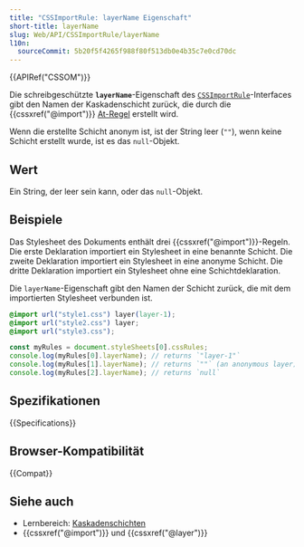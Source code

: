 ```yaml
---
title: "CSSImportRule: layerName Eigenschaft"
short-title: layerName
slug: Web/API/CSSImportRule/layerName
l10n:
  sourceCommit: 5b20f5f4265f988f80f513db0e4b35c7e0cd70dc
---
```


{{APIRef("CSSOM")}}

Die schreibgeschützte **`layerName`**-Eigenschaft des [`CSSImportRule`](/de/docs/Web/API/CSSImportRule)-Interfaces gibt den Namen der Kaskadenschicht zurück, die durch die {{cssxref("@import")}} [At-Regel](/de/docs/Web/CSS/At-rule) erstellt wird.

Wenn die erstellte Schicht anonym ist, ist der String leer (`""`), wenn keine Schicht erstellt wurde, ist es das `null`-Objekt.

## Wert

Ein String, der leer sein kann, oder das `null`-Objekt.

## Beispiele

Das Stylesheet des Dokuments enthält drei {{cssxref("@import")}}-Regeln. Die erste Deklaration importiert ein Stylesheet in eine benannte Schicht. Die zweite Deklaration importiert ein Stylesheet in eine anonyme Schicht. Die dritte Deklaration importiert ein Stylesheet ohne eine Schichtdeklaration.

Die `layerName`-Eigenschaft gibt den Namen der Schicht zurück, die mit dem importierten Stylesheet verbunden ist.

```css
@import url("style1.css") layer(layer-1);
@import url("style2.css") layer;
@import url("style3.css");
```

```js
const myRules = document.styleSheets[0].cssRules;
console.log(myRules[0].layerName); // returns `"layer-1"`
console.log(myRules[1].layerName); // returns `""` (an anonymous layer)
console.log(myRules[2].layerName); // returns `null`
```

## Spezifikationen

{{Specifications}}

## Browser-Kompatibilität

{{Compat}}

## Siehe auch

- Lernbereich: [Kaskadenschichten](/de/docs/Learn_web_development/Core/Styling_basics/Cascade_layers)
- {{cssxref("@import")}} und {{cssxref("@layer")}}
